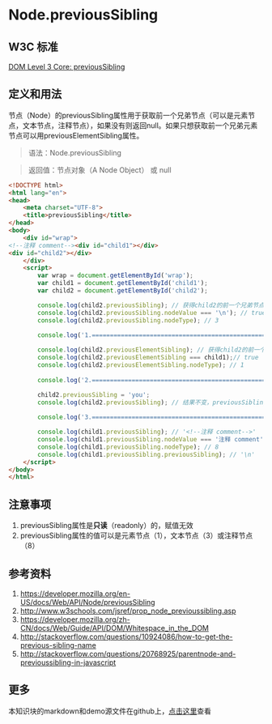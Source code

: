 # Node.previousSibling

## W3C 标准
[DOM Level 3 Core: previousSibling](https://www.w3.org/TR/DOM-Level-3-Core/core.html#ID-640FB3C8)

## 定义和用法
节点（Node）的previousSibling属性用于获取前一个兄弟节点（可以是元素节点，文本节点，注释节点），如果没有则返回null。如果只想获取前一个兄弟元素节点可以用previousElementSibling属性。

> 语法：Node.previousSibling

> 返回值：节点对象（A Node Object） 或 null

```html
<!DOCTYPE html>
<html lang="en">
<head>
    <meta charset="UTF-8">
    <title>previousSibling</title>
</head>
<body>
    <div id="wrap">
<!--注释 comment--><div id="child1"></div>
<div id="child2"></div>
    </div>
    <script>
        var wrap = document.getElementById('wrap');
        var child1 = document.getElementById('child1');
        var child2 = document.getElementById('child2');

        console.log(child2.previousSibling); // 获得child2的前一个兄弟节点：\n
        console.log(child2.previousSibling.nodeValue === '\n'); // true
        console.log(child2.previousSibling.nodeType); // 3
        
        console.log('1.================================================');

        console.log(child2.previousElementSibling); // 获得child2的前一个兄弟元素节点：child1（忽略了注释节点和文本节点）
        console.log(child2.previousElementSibling === child1);// true
        console.log(child2.previousElementSibling.nodeType); // 1
        
        console.log('2.================================================');

        child2.previousSibling = 'you';
        console.log(child2.previousSibling); // 结果不变，previousSibling是只读的
        
        console.log('3.================================================');

        console.log(child1.previousSibling); // '<!--注释 comment-->'
        console.log(child1.previousSibling.nodeValue === '注释 comment'); // true
        console.log(child1.previousSibling.nodeType); // 8
        console.log(child1.previousSibling.previousSibling); // '\n'
    </script>
</body>
</html>
```
## 注意事项
1. previousSibling属性是**只读**（readonly）的，赋值无效
2. previousSibling属性的值可以是元素节点（1），文本节点（3）或注释节点（8）

## 参考资料
1. https://developer.mozilla.org/en-US/docs/Web/API/Node/previousSibling
2. http://www.w3schools.com/jsref/prop_node_previoussibling.asp
3. https://developer.mozilla.org/zh-CN/docs/Web/Guide/API/DOM/Whitespace_in_the_DOM
4. http://stackoverflow.com/questions/10924086/how-to-get-the-previous-sibling-name
5. http://stackoverflow.com/questions/20768925/parentnode-and-previoussibling-in-javascript

## 更多
本知识块的markdown和demo源文件在github上，[点击这里](https://github.com/jserz/js_piece)查看